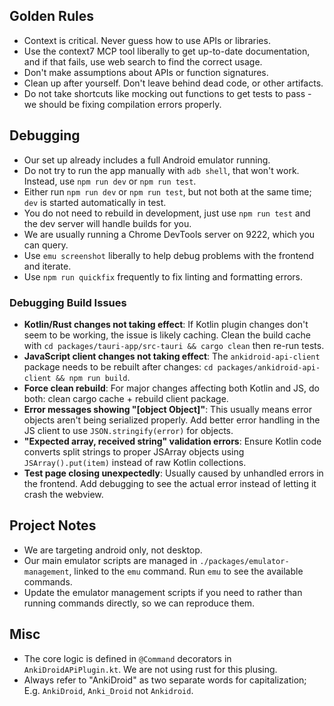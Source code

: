 ## Golden Rules

- Context is critical. Never guess how to use APIs or libraries.
- Use the context7 MCP tool liberally to get up-to-date documentation, and if that fails, use web search to find the correct usage.
- Don't make assumptions about APIs or function signatures.
- Clean up after yourself. Don't leave behind dead code, or other artifacts.
- Do not take shortcuts like mocking out functions to get tests to pass - we should be fixing compilation errors properly.

## Debugging

- Our set up already includes a full Android emulator running.
- Do not try to run the app manually with `adb shell`, that won't work. Instead, use `npm run dev` or `npm run test`.
- Either run `npm run dev` or `npm run test`, but not both at the same time; `dev` is started automatically in test.
- You do not need to rebuild in development, just use `npm run test` and the dev server will handle builds for you.
- We are usually running a Chrome DevTools server on 9222, which you can query.
- Use `emu screenshot` liberally to help debug problems with the frontend and iterate.
- Use `npm run quickfix` frequently to fix linting and formatting errors.

### Debugging Build Issues

- **Kotlin/Rust changes not taking effect**: If Kotlin plugin changes don't seem to be working, the issue is likely caching. Clean the build cache with `cd packages/tauri-app/src-tauri && cargo clean` then re-run tests.
- **JavaScript client changes not taking effect**: The `ankidroid-api-client` package needs to be rebuilt after changes: `cd packages/ankidroid-api-client && npm run build`.
- **Force clean rebuild**: For major changes affecting both Kotlin and JS, do both: clean cargo cache + rebuild client package.
- **Error messages showing "[object Object]"**: This usually means error objects aren't being serialized properly. Add better error handling in the JS client to use `JSON.stringify(error)` for objects.
- **"Expected array, received string" validation errors**: Ensure Kotlin code converts split strings to proper JSArray objects using `JSArray().put(item)` instead of raw Kotlin collections.
- **Test page closing unexpectedly**: Usually caused by unhandled errors in the frontend. Add debugging to see the actual error instead of letting it crash the webview.

## Project Notes

- We are targeting android only, not desktop.
- Our main emulator scripts are managed in `./packages/emulator-management`, linked to the `emu` command. Run `emu` to see the available commands.
- Update the emulator management scripts if you need to rather than running commands directly, so we can reproduce them.

## Misc

- The core logic is defined in `@Command` decorators in `AnkiDroidAPiPlugin.kt`. We are not using rust for this plusing.
- Always refer to "AnkiDroid" as two separate words for capitalization; E.g. `AnkiDroid`, `Anki_Droid` not `Ankidroid`.
